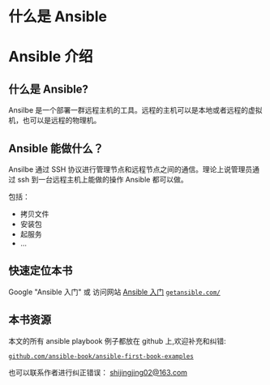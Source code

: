# 什么是 Ansible

# Ansible 介绍

## 什么是 Ansible?

Ansilbe 是一个部署一群远程主机的工具。远程的主机可以是本地或者远程的虚拟机，也可以是远程的物理机。

## Ansible 能做什么？

Ansilbe 通过 SSH 协议进行管理节点和远程节点之间的通信。理论上说管理员通过 ssh 到一台远程主机上能做的操作 Ansible 都可以做。

包括：

*   拷贝文件
*   安装包
*   起服务
*   ...

## 快速定位本书

Google "Ansible 入门" 或 访问网站 [Ansible 入门](http://getansible.com/) [`getansible.com/`](http://getansible.com/)

## 本书资源

本文的所有 ansible playbook 例子都放在 github 上,欢迎补充和纠错:

[`github.com/ansible-book/ansible-first-book-examples`](https://github.com/ansible-book/ansible-first-book-examples)

也可以联系作者进行纠正错误： shijingjing02@163.com